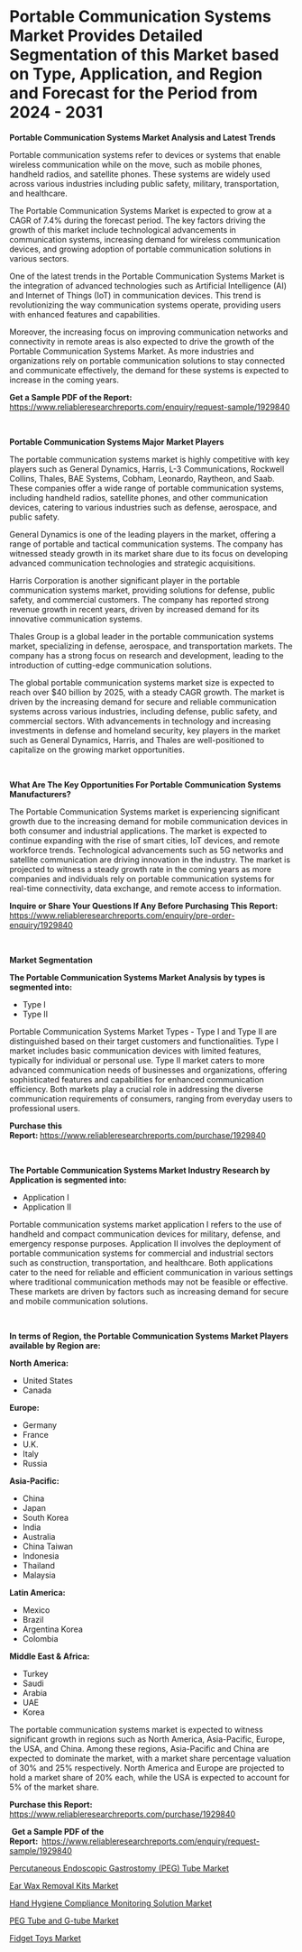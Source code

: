 <p><h1>Portable Communication Systems Market Provides Detailed Segmentation of this Market based on Type, Application, and Region and Forecast for the Period from 2024 - 2031</h1></p><p><strong>Portable Communication Systems Market Analysis and Latest Trends</strong></p>
<p><p>Portable communication systems refer to devices or systems that enable wireless communication while on the move, such as mobile phones, handheld radios, and satellite phones. These systems are widely used across various industries including public safety, military, transportation, and healthcare.</p><p>The Portable Communication Systems Market is expected to grow at a CAGR of 7.4% during the forecast period. The key factors driving the growth of this market include technological advancements in communication systems, increasing demand for wireless communication devices, and growing adoption of portable communication solutions in various sectors.</p><p>One of the latest trends in the Portable Communication Systems Market is the integration of advanced technologies such as Artificial Intelligence (AI) and Internet of Things (IoT) in communication devices. This trend is revolutionizing the way communication systems operate, providing users with enhanced features and capabilities.</p><p>Moreover, the increasing focus on improving communication networks and connectivity in remote areas is also expected to drive the growth of the Portable Communication Systems Market. As more industries and organizations rely on portable communication solutions to stay connected and communicate effectively, the demand for these systems is expected to increase in the coming years.</p></p>
<p><strong>Get a Sample PDF of the Report:&nbsp;</strong> <a href="https://www.reliableresearchreports.com/enquiry/request-sample/1929840">https://www.reliableresearchreports.com/enquiry/request-sample/1929840</a></p>
<p>&nbsp;</p>
<p><strong>Portable Communication Systems Major Market Players</strong></p>
<p><p>The portable communication systems market is highly competitive with key players such as General Dynamics, Harris, L-3 Communications, Rockwell Collins, Thales, BAE Systems, Cobham, Leonardo, Raytheon, and Saab. These companies offer a wide range of portable communication systems, including handheld radios, satellite phones, and other communication devices, catering to various industries such as defense, aerospace, and public safety.</p><p>General Dynamics is one of the leading players in the market, offering a range of portable and tactical communication systems. The company has witnessed steady growth in its market share due to its focus on developing advanced communication technologies and strategic acquisitions.</p><p>Harris Corporation is another significant player in the portable communication systems market, providing solutions for defense, public safety, and commercial customers. The company has reported strong revenue growth in recent years, driven by increased demand for its innovative communication systems.</p><p>Thales Group is a global leader in the portable communication systems market, specializing in defense, aerospace, and transportation markets. The company has a strong focus on research and development, leading to the introduction of cutting-edge communication solutions.</p><p>The global portable communication systems market size is expected to reach over $40 billion by 2025, with a steady CAGR growth. The market is driven by the increasing demand for secure and reliable communication systems across various industries, including defense, public safety, and commercial sectors. With advancements in technology and increasing investments in defense and homeland security, key players in the market such as General Dynamics, Harris, and Thales are well-positioned to capitalize on the growing market opportunities.</p></p>
<p>&nbsp;</p>
<p><strong>What Are The Key Opportunities For Portable Communication Systems Manufacturers?</strong></p>
<p><p>The Portable Communication Systems market is experiencing significant growth due to the increasing demand for mobile communication devices in both consumer and industrial applications. The market is expected to continue expanding with the rise of smart cities, IoT devices, and remote workforce trends. Technological advancements such as 5G networks and satellite communication are driving innovation in the industry. The market is projected to witness a steady growth rate in the coming years as more companies and individuals rely on portable communication systems for real-time connectivity, data exchange, and remote access to information.</p></p>
<p><strong>Inquire or Share Your Questions If Any Before Purchasing This Report:</strong> <a href="https://www.reliableresearchreports.com/enquiry/pre-order-enquiry/1929840">https://www.reliableresearchreports.com/enquiry/pre-order-enquiry/1929840</a></p>
<p>&nbsp;</p>
<p><strong>Market Segmentation</strong></p>
<p><strong>The Portable Communication Systems Market Analysis by types is segmented into:</strong></p>
<p><ul><li>Type I</li><li>Type II</li></ul></p>
<p><p>Portable Communication Systems Market Types - Type I and Type II are distinguished based on their target customers and functionalities. Type I market includes basic communication devices with limited features, typically for individual or personal use. Type II market caters to more advanced communication needs of businesses and organizations, offering sophisticated features and capabilities for enhanced communication efficiency. Both markets play a crucial role in addressing the diverse communication requirements of consumers, ranging from everyday users to professional users.</p></p>
<p><strong>Purchase this Report:&nbsp;</strong><a href="https://www.reliableresearchreports.com/purchase/1929840">https://www.reliableresearchreports.com/purchase/1929840</a></p>
<p>&nbsp;</p>
<p><strong>The Portable Communication Systems Market Industry Research by Application is segmented into:</strong></p>
<p><ul><li>Application I</li><li>Application II</li></ul></p>
<p><p>Portable communication systems market application I refers to the use of handheld and compact communication devices for military, defense, and emergency response purposes. Application II involves the deployment of portable communication systems for commercial and industrial sectors such as construction, transportation, and healthcare. Both applications cater to the need for reliable and efficient communication in various settings where traditional communication methods may not be feasible or effective. These markets are driven by factors such as increasing demand for secure and mobile communication solutions.</p></p>
<p>&nbsp;</p>
<p><strong>In terms of Region, the Portable Communication Systems Market Players available by Region are:</strong></p>
<p>
    <p> <strong> North America: </strong>
        <ul>
            <li>United States</li>
            <li>Canada</li>
        </ul>
        </p> 
    <p> <strong> Europe: </strong>
        <ul>
            <li>Germany</li>
            <li>France</li>
            <li>U.K.</li>
            <li>Italy</li>
            <li>Russia</li>
        </ul>
        </p> 
    <p> <strong> Asia-Pacific: </strong>
        <ul>
            <li>China</li>
            <li>Japan</li>
            <li>South Korea</li>
            <li>India</li>
            <li>Australia</li>
            <li>China Taiwan</li>
            <li>Indonesia</li>
            <li>Thailand</li>
            <li>Malaysia</li>
        </ul>
        </p> 
    <p> <strong> Latin America: </strong>
        <ul>
            <li>Mexico</li>
            <li>Brazil</li>
            <li>Argentina Korea</li>
            <li>Colombia</li>
        </ul>
        </p> 
    <p> <strong> Middle East & Africa: </strong>
        <ul>
            <li>Turkey</li>
            <li>Saudi</li>
            <li>Arabia</li>
            <li>UAE</li>
            <li>Korea</li>
        </ul>
    </p>
    </p>
<p><p>The portable communication systems market is expected to witness significant growth in regions such as North America, Asia-Pacific, Europe, the USA, and China. Among these regions, Asia-Pacific and China are expected to dominate the market, with a market share percentage valuation of 30% and 25% respectively. North America and Europe are projected to hold a market share of 20% each, while the USA is expected to account for 5% of the market share.</p></p>
<p><strong>Purchase this Report: </strong><a href="https://www.reliableresearchreports.com/purchase/1929840">https://www.reliableresearchreports.com/purchase/1929840</a></p>
<p>&nbsp;<strong>Get a Sample PDF of the Report:&nbsp;&nbsp;</strong><a href="https://www.reliableresearchreports.com/enquiry/request-sample/1929840">https://www.reliableresearchreports.com/enquiry/request-sample/1929840</a></p>
<p><strong></strong></p>
<p><p><a href="https://thundering-castanet-c65.notion.site/Percutaneous-Endoscopic-Gastrostomy-PEG-Tube-Market-Size-Reflecting-a-Forecast-Till-2031-Market-B-6c60f3181fe644b5ba6f0a13931deb72">Percutaneous Endoscopic Gastrostomy (PEG) Tube Market</a></p><p><a href="https://view.publitas.com/reportprime-1/ear-wax-removal-kits-market-research-report-provides-critical-insights-that-can-help-shape-business-development-and-investment-strategies/">Ear Wax Removal Kits Market</a></p><p><a href="https://bubble-tree-ea4.notion.site/Decoding-the-Hand-Hygiene-Compliance-Monitoring-Solution-Market-A-Deep-Dive-into-the-Latest-Market--70e888b20c794e6c81e897c62758af95">Hand Hygiene Compliance Monitoring Solution Market</a></p><p><a href="https://bubble-tree-ea4.notion.site/Global-PEG-Tube-and-G-tube-Market-Size-and-Market-Trends-Insights-and-Projections-from-2024-to-2031-9958be5c79af413da105448b4906fd66">PEG Tube and G-tube Market</a></p><p><a href="https://view.publitas.com/reportprime-1/fidget-toys-market-research-report-unlocks-analysis-on-the-market-financial-status-market-size-and-market-revenue-upto-2031/">Fidget Toys Market</a></p></p>